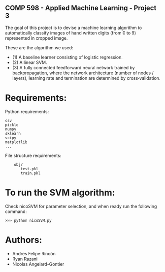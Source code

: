 ## COMP 598 - Applied Machine Learning - Project 3

The	goal of this project is to devise a	machine learning algorithm to automatically classify images of hand written digits (from 0 to 9) represented in cropped image.

These are the algorithm we used:
 - (1) A baseline learner consisting of logistic regression.
 - (2) A linear SVM.
 - (3) A fully connected feedforward neural network trained by backpropagation, where the network architecture (number of nodes / layers), learning rate and termination are determined by cross‐validation.


# Requirements:

Python requirements:

	csv
	pickle
	numpy
	sklearn
	scipy
	matplotlib
	...


File structure requirements:
```
	obj/
	   test.pkl
	   train.pkl
```


# To run the SVM algorithm:

Check nicoSVM for parameter selection, and when ready run the following command:

```
>>> python nicoSVM.py
```


# Authors:
 - Andres Felipe Rincón
 - Ryan Razani
 - Nicolas Angelard-Gontier

